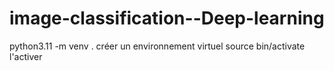 # image-classification--Deep-learning
 python3.11 -m venv .  créer un environnement virtuel
 source bin/activate l'activer 

